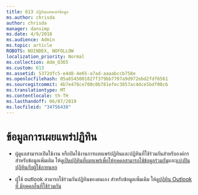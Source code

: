 ```yaml
---
title: 613 ปฏิทินเผยแพร่ข้อมูล
ms.author: chrisda
author: chrisda
manager: dansimp
ms.date: 4/9/2018
ms.audience: Admin
ms.topic: article
ROBOTS: NOINDEX, NOFOLLOW
localization_priority: Normal
ms.collection: Adm_O365
ms.custom: 613
ms.assetid: 5372dfc5-e4d8-4e65-a7ad-aaaabccb758e
ms.openlocfilehash: 05a6545001827f379bb7707a9d972ebd2fdf6561
ms.sourcegitcommit: 4b7e478ce700c0b781efec3857ac4dce5bdf00c6
ms.translationtype: MT
ms.contentlocale: th-TH
ms.lasthandoff: 06/07/2019
ms.locfileid: "34756438"
---
```

# <a name="calendar-publishing-information"></a>ข้อมูลการเผยแพร่ปฏิทิน

- ผู้ดูแลสามารถเปิดใช้งาน หรือปิดใช้งานการเผยแพร่ปฏิทินและปฏิทินที่ใช้ร่วมกันสำหรับองค์กร สำหรับข้อมูลเพิ่มเติม ให้ดู[เปิดปฏิทินที่เผยแพร่เพื่อให้บุคคลสามารถใช้ข้อมูลร่วมกัน](https://support.office.com/article/EB432E21-AAF0-466B-BF85-CEFEC0C7C4FC)และ[แบ่งปันปฏิทินกับผู้ใช้ภายนอก](https://support.office.com/article/FB00DD4E-2D5F-4E8D-8FF4-94B2CF002BDD)

- ผู้ใช้ outlook สามารถใช้ร่วมกันปฏิทินของตนเอง สำหรับข้อมูลเพิ่มเติม ให้ดู[ปฏิทิน Outlook ที่ มีบุคคลอื่นที่ใช้ร่วมกัน](https://support.office.com/article/353ed2c1-3ec5-449d-8c73-6931a0adab88)
